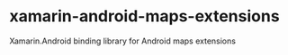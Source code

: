 xamarin-android-maps-extensions
===============================

Xamarin.Android binding library for Android maps extensions

